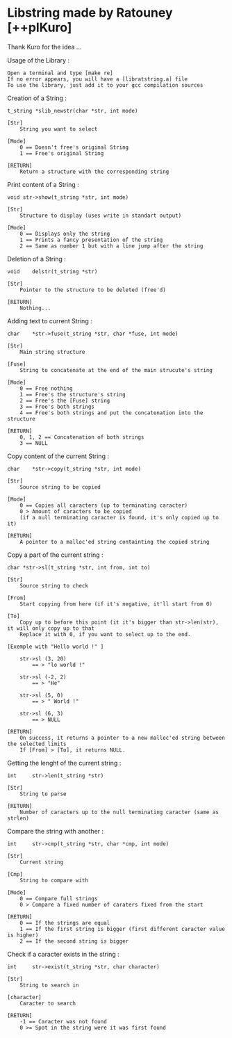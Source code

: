 # Libstring made by Ratouney [++plKuro]
Thank Kuro for the idea ...

Usage of the Library :

    Open a terminal and type [make re]
    If no error appears, you will have a [libratstring.a] file
    To use the library, just add it to your gcc compilation sources

Creation of a String :

    t_string *slib_newstr(char *str, int mode)

    [Str] 
        String you want to select

    [Mode]
        0 == Doesn't free's original String
        1 == Free's original String

    [RETURN]
        Return a structure with the corresponding string


Print content of a String :

    void str->show(t_string *str, int mode)
    
    [Str]
        Structure to display (uses write in standart output)

    [Mode]
        0 == Displays only the string
        1 == Prints a fancy presentation of the string
        2 == Same as number 1 but with a line jump after the string


Deletion of a String :

    void    delstr(t_string *str)

    [Str]
        Pointer to the structure to be deleted (free'd)

    [RETURN]
        Nothing...


Adding text to current String :

    char    *str->fuse(t_string *str, char *fuse, int mode)

    [Str]
        Main string structure
    
    [Fuse]
        String to concatenate at the end of the main strucute's string
    
    [Mode]
        0 == Free nothing
        1 == Free's the structure's string
        2 == Free's the [Fuse] string
        3 == Free's both strings
        4 == Free's both strings and put the concatenation into the structure

    [RETURN]
        0, 1, 2 == Concatenation of both strings
        3 == NULL


Copy content of the current String :
    
    char    *str->copy(t_string *str, int mode)

    [Str]
        Source string to be copied

    [Mode]
        0 == Copies all caracters (up to terminating caracter)
        0 > Amount of caracters to be copied
        (if a null terminating caracter is found, it's only copied up to it)

    [RETURN]
        A pointer to a malloc'ed string containting the copied string

Copy a part of the current string :

    char *str->sl(t_string *str, int from, int to)

    [Str]
        Source string to check

    [From]
        Start copying from here (if it's negative, it'll start from 0)

    [To]
        Copy up to before this point (it it's bigger than str->len(str), it will only copy up to that
        Replace it with 0, if you want to select up to the end.

    [Exemple with "Hello world !" ]

        str->sl (3, 20)
            == > "lo world !"

        str->sl (-2, 2)
            == > "He"
        
        str->sl (5, 0)
            == > " World !"

        str->sl (6, 3)
            == > NULL

    [RETURN]
        On success, it returns a pointer to a new malloc'ed string between the selected limits
        If [From] > [To], it returns NULL.

Getting the lenght of the current string :

    int     str->len(t_string *str)

    [Str]
        String to parse

    [RETURN]
        Number of caracters up to the null terminating caracter (same as strlen)


Compare the string with another :

    int     str->cmp(t_string *str, char *cmp, int mode)

    [Str]
        Current string

    [Cmp]
        String to compare with

    [Mode]
        0 == Compare full strings
        0 > Compare a fixed number of caraters fixed from the start

    [RETURN]
        0 == If the strings are equal
        1 == If the first string is bigger (first different caracter value is higher)
        2 == If the second string is bigger


Check if a caracter exists in the string :

    int     str->exist(t_string *str, char character)

    [Str]
        String to search in

    [character]
        Caracter to search

    [RETURN]
        -1 == Caracter was not found
        0 >= Spot in the string were it was first found